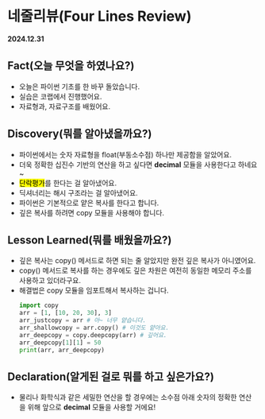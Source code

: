 # 네줄리뷰(Four Lines Review)
**2024.12.31** 

## Fact(오늘 무엇을 하였나요?)
- 오늘은 파이썬 기초를 한 바꾸 돌았습니다.
- 실습은 코랩에서 진행했어요.
- 자료형과, 자료구조를 배웠어요.

## Discovery(뭐를 알아냈을까요?)
- 파이썬에서는 숫자 자료형을 float(부동소수점) 하나만 제공함을 알았어요.
- 더욱 정확한 십진수 기반의 연산을 하고 싶다면 **decimal** 모듈을 사용한다고 하네요~
- <mark>단락평가</mark>를 한다는 걸 알아냈어요.
- 딕셔너리는 해시 구조라는 걸 알아냈어요.
- 파이썬은 기본적으로 얕은 복사를 한다고 합니다.
- 깊은 복사를 하려면 copy 모듈을 사용해야 합니다.

## Lesson Learned(뭐를 배웠을까요?)
- 깊은 복사는 copy() 메서드로 하면 되는 줄 알았지만 완전 깊은 복사가 아니였어요.
- copy() 메서드로 복사를 하는 경우에도 깊은 차원은 여전히 동일한 메모리 주소를 사용하고 있더라구요.
- 해결법은 copy 모듈을 임포트해서 복사하는 겁니다.
    ~~~python
    import copy
    arr = [1, [10, 20, 30], 3]
    arr_justcopy = arr # 아~ 너무 얕습니다.
    arr_shallowcopy = arr.copy() # 이것도 얕아요.
    arr_deepcopy = copy.deepcopy(arr) # 깊어요.
    arr_deepcopy[1][1] = 50
    print(arr, arr_deepcopy)
    ~~~

## Declaration(알게된 걸로 뭐를 하고 싶은가요?)
- 물리나 화학식과 같은 세밀한 연산을 할 경우에는 소수점 아래 숫자의 정확한 연산을 위해 앞으로 **decimal** 모듈을 사용할 거에요!
